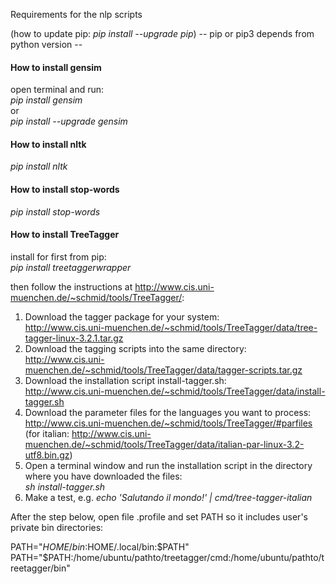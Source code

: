 Requirements for the nlp scripts

(how to update pip: *pip install --upgrade pip*)
-- pip or pip3 depends from python version --

#### How to install gensim

open terminal and run:    
*pip install gensim*   
or   
*pip install --upgrade gensim*

#### How to install nltk
*pip install nltk*


#### How to install stop-words
*pip install stop-words*

#### How to install TreeTagger

install for first from pip:   
*pip install treetaggerwrapper*

then follow the instructions at http://www.cis.uni-muenchen.de/~schmid/tools/TreeTagger/:   

1. Download the tagger package for your system:    
http://www.cis.uni-muenchen.de/~schmid/tools/TreeTagger/data/tree-tagger-linux-3.2.1.tar.gz
2. Download the tagging scripts into the same directory:   
http://www.cis.uni-muenchen.de/~schmid/tools/TreeTagger/data/tagger-scripts.tar.gz
3. Download the installation script install-tagger.sh:    
http://www.cis.uni-muenchen.de/~schmid/tools/TreeTagger/data/install-tagger.sh
4. Download the parameter files for the languages you want to process:    
http://www.cis.uni-muenchen.de/~schmid/tools/TreeTagger/#parfiles    
(for italian: http://www.cis.uni-muenchen.de/~schmid/tools/TreeTagger/data/italian-par-linux-3.2-utf8.bin.gz)
5. Open a terminal window and run the installation script in the directory where you have downloaded the files:   
*sh install-tagger.sh*
6. Make a test, e.g. *echo 'Salutando il mondo!' | cmd/tree-tagger-italian* 

After the step below, open file .profile and set PATH so it includes user's private bin directories:    
      
PATH="$HOME/bin:$HOME/.local/bin:$PATH"
PATH="$PATH:/home/ubuntu/pathto/treetagger/cmd:/home/ubuntu/pathto/treetagger/bin"
